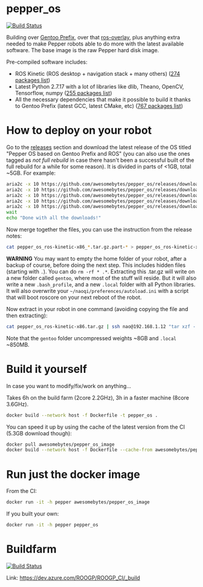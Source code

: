 # pepper_os

[![Build Status](https://dev.azure.com/ROOGP/ROOGP_CI/_apis/build/status/awesomebytes.pepper_os?branchName=master)](https://dev.azure.com/ROOGP/ROOGP_CI/_build?definitionId=1&_a=summary)

Building over [Gentoo Prefix](https://github.com/awesomebytes/gentoo_prefix_ci_32b), over that [ros-overlay](https://github.com/awesomebytes/ros_overlay_on_gentoo_prefix_32b/), plus anything extra
needed to make Pepper robots able to do more with the latest available software. The base image is the
raw Pepper hard disk image.

Pre-compiled software includes:
* ROS Kinetic (ROS desktop + navigation stack + many others) ([274 packages list](ROS_package_list.md))
* Latest Python 2.7.17 with a lot of libraries like dlib, Theano, OpenCV, Tensorflow, numpy ([255 packages list](PIP_package_list.md))
* All the necessary dependencies that make it possible to build it thanks to Gentoo Prefix (latest GCC, latest CMake, etc) ([767 packages list](GENTOO_package_list.md))

# How to deploy on your robot

Go to the [releases](https://github.com/awesomebytes/pepper_os/releases) section and download the latest release of the OS titled "Pepper OS based on Gentoo Prefix and ROS" (you can also use the ones tagged as _not full rebuild_ in case there hasn't been a successful built of the full rebuild for a while for some reason). It is divided in parts of <1GB, total ~5GB. For example:

```bash
aria2c -x 10 https://github.com/awesomebytes/pepper_os/releases/download/release%2F2020-02-05T19at34plus00at00/pepper_os_ros-kinetic-x86_2020-02-05T19at34plus00at00.tar.gz.part-00 &
aria2c -x 10 https://github.com/awesomebytes/pepper_os/releases/download/release%2F2020-02-05T19at34plus00at00/pepper_os_ros-kinetic-x86_2020-02-05T19at34plus00at00.tar.gz.part-01 &
aria2c -x 10 https://github.com/awesomebytes/pepper_os/releases/download/release%2F2020-02-05T19at34plus00at00/pepper_os_ros-kinetic-x86_2020-02-05T19at34plus00at00.tar.gz.part-02 &
aria2c -x 10 https://github.com/awesomebytes/pepper_os/releases/download/release%2F2020-02-05T19at34plus00at00/pepper_os_ros-kinetic-x86_2020-02-05T19at34plus00at00.tar.gz.part-03 &
aria2c -x 10 https://github.com/awesomebytes/pepper_os/releases/download/release%2F2020-02-05T19at34plus00at00/pepper_os_ros-kinetic-x86_2020-02-05T19at34plus00at00.tar.gz.part-04 &
wait
echo "Done with all the downloads!"
```


Now merge together the files, you can use the instruction from the release notes:
```bash
cat pepper_os_ros-kinetic-x86_*.tar.gz.part-* > pepper_os_ros-kinetic-x86.tar.gz
```

**WARNING** You may want to empty the home folder of your robot, after a backup of course, before doing the next step. This includes hidden files (starting with `.`). You can do `rm -rf * .*`.
Extracting this .tar.gz will write on a new folder called `gentoo`, where most of the stuff will reside. But it will also write a new `.bash_profile`, and a new `.local` folder with all Python libraries. It will also overwrite
your `~/naoqi/preferences/autoload.ini` with a script that will boot roscore on your next reboot of the robot.

Now extract in your robot in one command (avoiding copying the file and then extracting):

```bash
cat pepper_os_ros-kinetic-x86.tar.gz | ssh nao@192.168.1.12 "tar xzf - -C /home/nao"
```

Note that the `gentoo` folder uncompressed weights ~8GB and `.local` ~850MB.


# Build it yourself

In case you want to modify/fix/work on anything...

Takes 6h on the build farm (2core 2.2GHz), 3h in a faster machine (8core 3.6GHz).

```bash
docker build --network host -f Dockerfile -t pepper_os .
```

You can speed it up by using the cache of the latest version from the CI (5.3GB download though):

```bash
docker pull awesomebytes/pepper_os_image
docker build --network host -f Dockerfile --cache-from awesomebytes/pepper_os_image -t pepper_os .
```

# Run just the docker image

From the CI:

```bash
docker run -it -h pepper awesomebytes/pepper_os_image
```

If you built your own:

```bash
docker run -it -h pepper pepper_os
```

# Buildfarm
[![Build Status](https://dev.azure.com/ROOGP/ROOGP_CI/_apis/build/status/awesomebytes.pepper_os?branchName=master)](https://dev.azure.com/ROOGP/ROOGP_CI/_build?definitionId=1&_a=summary)

Link: https://dev.azure.com/ROOGP/ROOGP_CI/_build

